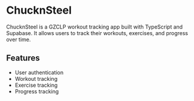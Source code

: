 # ChucknSteel

ChucknSteel is a GZCLP workout tracking app built with TypeScript and Supabase. It allows users to track their workouts, exercises, and progress over time.

## Features

- User authentication
- Workout tracking
- Exercise tracking
- Progress tracking
